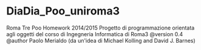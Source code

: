 # DiaDia_Poo_uniroma3
Roma Tre Poo Homework 2014/2015
Progetto di programmazione orientata agli oggetti del corso di Ingegneria Informatica di Roma3
@version 0.4
@author  Paolo Merialdo (da un'idea di Michael Kolling and David J. Barnes) 
